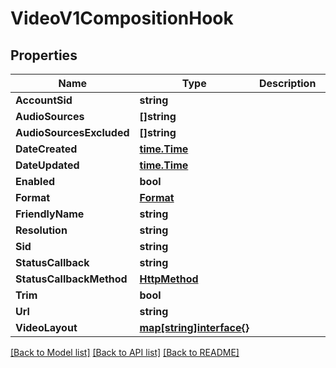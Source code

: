 # VideoV1CompositionHook

## Properties

Name | Type | Description | Notes
------------ | ------------- | ------------- | -------------
**AccountSid** | **string** |  | [optional] 
**AudioSources** | **[]string** |  | [optional] 
**AudioSourcesExcluded** | **[]string** |  | [optional] 
**DateCreated** | [**time.Time**](time.Time.md) |  | [optional] 
**DateUpdated** | [**time.Time**](time.Time.md) |  | [optional] 
**Enabled** | **bool** |  | [optional] 
**Format** | [**Format**](format.md) |  | [optional] 
**FriendlyName** | **string** |  | [optional] 
**Resolution** | **string** |  | [optional] 
**Sid** | **string** |  | [optional] 
**StatusCallback** | **string** |  | [optional] 
**StatusCallbackMethod** | [**HttpMethod**](http_method.md) |  | [optional] 
**Trim** | **bool** |  | [optional] 
**Url** | **string** |  | [optional] 
**VideoLayout** | [**map[string]interface{}**](.md) |  | [optional] 

[[Back to Model list]](../README.md#documentation-for-models) [[Back to API list]](../README.md#documentation-for-api-endpoints) [[Back to README]](../README.md)


